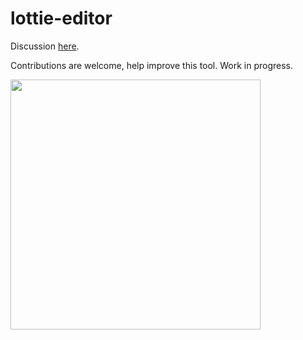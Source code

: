 # lottie-editor

Discussion [here](https://github.com/airbnb/lottie-web/issues/704).

Contributions are welcome, help improve this tool. Work in progress.

<img src="https://raw.githubusercontent.com/sonaye/lottie-editor/master/demo.gif" width="400">
